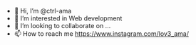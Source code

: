 - 👋 Hi, I’m @ctrl-ama
- 👀 I’m interested in Web development
- 💞️ I’m looking to collaborate on ...
- 📫 How to reach me https://www.instagram.com/lov3_ama/

<!---
ctrl-ama/ctrl-ama is a ✨ special ✨ repository because its `README.md` (this file) appears on your GitHub profile.
You can click the Preview link to take a look at your changes.
--->
